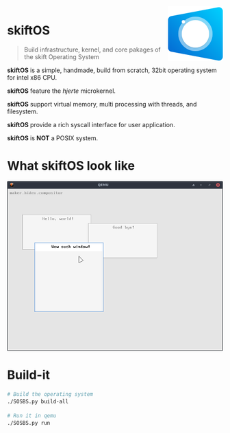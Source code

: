 <img src="doc/logo/logo128.png" align="right" />

# skiftOS

> Build infrastructure, kernel, and core pakages of the skift Operating System

**skiftOS** is a simple, handmade, build from scratch, 32bit operating system for intel x86 CPU.

**skiftOS** feature the *hjerte* microkernel.

**skiftOS** support virtual memory, multi processing with threads, and filesystem.

**skiftOS** provide a rich syscall interface for user application.

**skiftOS** is **NOT** a POSIX system.

# What **skiftOS** look like

<img src="doc/screenshots/Capture d’écran_2018-10-20_16-37-52.png" align="center" />

# Build-it

```sh
# Build the operating system
./SOSBS.py build-all

# Run it in qemu
./SOSBS.py run
```